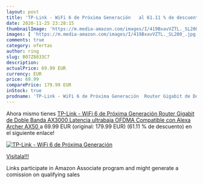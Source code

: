 ```yaml
---
layout: post
title: 'TP-Link - WiFi 6 de Próxima Generación   al 61.11 % de descuento'
date: 2020-11-25 23:28:15
thumbnailImage: 'https://m.media-amazon.com/images/I/419BxavVZTL._SL200_.jpg'
images: [ 'https://m.media-amazon.com/images/I/419BxavVZTL._SL200_.jpg' ]
comments: true
category: ofertas
author: ring
slug: B07Z8833C7
description:
actualPrice: 69.99 EUR
currency: EUR
price: 69.99
comparePrice: 179.99 EUR
inStock: true
prodname: 'TP-Link - WiFi 6 de Próxima Generación  Router Gigabit de Doble Banda AX3000  Latencia ultrabaja  OFDMA  Compatible con Alexa  Archer AX50 '
---
```


Ahora mismo tienes [TP-Link - WiFi 6 de Próxima Generación  Router Gigabit de Doble Banda AX3000  Latencia ultrabaja  OFDMA  Compatible con Alexa  Archer AX50 ](https://www.amazon.es/dp/B07Z8833C7/?tag=tolees-21) a 69.99 EUR (original: 179.99 EUR) (61.11 %  de descuento) en el siguiente enlace!

[![TP-Link - WiFi 6 de Próxima Generación  ](https://m.media-amazon.com/images/I/419BxavVZTL._SL200_.jpg)](https://www.amazon.es/dp/B07Z8833C7/?tag=tolees-21)

[Visítala!!!](https://www.amazon.es/dp/B07Z8833C7/?tag=tolees-21)

Links participate in Amazon Associate program and might generate a comission on qualifying sales
